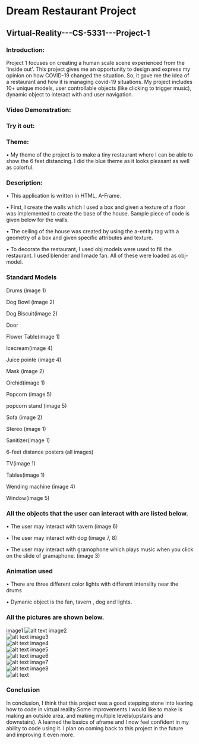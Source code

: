 # Dream Restaurant Project
## Virtual-Reality---CS-5331---Project-1
### Introduction:
Project 1 focuses on creating a human scale scene experienced from the 'inside out'. This project gives me an opportunity to design and express my opinion on how COVID-19 changed the situation. So, it gave me the idea of a restaurant and how it is managing covid-19 situations. My project includes 10+ unique models, user controllable objects (like clicking to trigger music), dynamic object to interact with and user navigation.

### Video Demonstration:

### Try it out:

### Theme:
•	My theme of the project is to make a tiny restaurant where I can be able to show the 6 feet distancing. I did the blue theme as it looks pleasant as well as colorful.
### Description:
 
•	This application is written in HTML, A-Frame.

•	First, I create the walls which I used a box and given a texture of a floor was implemented to create the base of the house. Sample piece of code is given below for the walls.

<a-entity id="Wall1F" position="1.5 2 -15" rotation="0 0 0" geometry="primitive: box; width: 22; height:6 depth: .1"
            material="src:https://cdn.glitch.com/74e63c0c-df5a-4f88-a0dc-e7118cf071c5%2Fwallf.jpg?v=1601489682401; repeat: 3 2"></a-entity>    

•	The ceiling of the house was created by using the a-entity tag with a geometry of a box and given specific attributes and texture. 
<a-entity id="Ceiling" position="1.5 5 -4.5" rotation="-270 0 0" geometry="primitive: plane; width: 22; height:23"
            material="src:https://cdn.glitch.com/74e63c0c-df5a-4f88-a0dc-e7118cf071c5%2Fceiling.jpg?v=1601390595860; repeat: 12 12"></a-entity>
      
•	To decorate the restaurant, I used obj models were used to fill the restaurant. I used blender and I made fan. All of these were loaded as obj-model.
### Standard Models
Drums (image 1)

Dog Bowl (image 2)

Dog Biscuit(image 2)

Door 

Flower Table(image 1)

Icecream(image 4)

Juice pointe (image 4)

Mask (image 2)

Orchid(image 1)

Popcorn (image 5)

popcorn stand (image 5)

Sofa (image 2)

Stereo (image 1)

Sanitizer(image 1)

6-feet distance posters (all images)

TV(image 1)

Tables(image 1)

Wending machine (image 4)

Window(image 5)


### All the objects that the user can interact with are listed below.

• The user may interact with tavern (image 6)

• The user may interact with dog (image 7, 8)

• The user may interact with gramophone which plays music when you click on the slide of gramaphone. (image 3)

### Animation used
• There are three different color lights with different intensilty near the drums

• Dymanic object is the fan, tavern , dog and lights.

### All the pictures are shown below.
image1
![alt text](https://github.com/nikki11297/VirtualReality-Pr1/blob/master/image1.png)
image2            
![alt text](https://github.com/nikki11297/VirtualReality-Pr1/blob/master/image2.png)
  image3                 
![alt text](https://github.com/nikki11297/VirtualReality-Pr1/blob/master/image3.png)
       image4               
![alt text](https://github.com/nikki11297/VirtualReality-Pr1/blob/master/image4.png)
  image5             
![alt text](https://github.com/nikki11297/VirtualReality-Pr1/blob/master/image5.png)
     image6              
![alt text](https://github.com/nikki11297/VirtualReality-Pr1/blob/master/image6.png)
     image7               
![alt text](https://github.com/nikki11297/VirtualReality-Pr1/blob/master/image7.png)
image8            
![alt text](https://github.com/nikki11297/VirtualReality-Pr1/blob/master/image8.png)

### Conclusion
In conclusion, I think that this project was a good stepping stone into learing how to code in virtual reality.Some improvements I would like to make is making an outside area, and making multiple levels(upstairs and downstairs). A learned the basics of aframe and I now feel confident in my ability to code using it. I plan on coming back to this project in the future and improving it even more.
                







